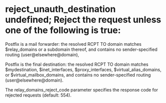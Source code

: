 # reject_unauth_destination undefined; Reject the request unless one of the following is true:



 Postfix is a mail forwarder: the resolved RCPT TO domain matches
$relay_domains or a subdomain thereof, and contains no sender-specified
routing (user@elsewhere@domain),

 Postfix is the final destination: the resolved RCPT TO domain
matches $mydestination, $inet_interfaces, $proxy_interfaces,
$virtual_alias_domains, or $virtual_mailbox_domains, and contains
no sender-specified routing (user@elsewhere@domain).

The relay_domains_reject_code parameter specifies the response
code for rejected requests (default: 554). 